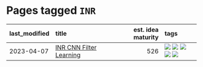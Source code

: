 # Pages tagged `INR`

|last_modified|title|est. idea maturity|tags
|:---|:---|---:|:---|
|2023-04-07|[INR CNN Filter Learning](../INR_CNN_filter_learning.md)|526|[![](https://img.shields.io/badge/tag-CNN-be4650)](../tags/CNN.md) [![](https://img.shields.io/badge/tag-INR-3f3dc3)](../tags/INR.md) [![](https://img.shields.io/badge/tag-deep_learning-cdef47)](../tags/deep_learning.md) [![](https://img.shields.io/badge/tag-experimental-fe4dc)](../tags/experimental.md) [![](https://img.shields.io/badge/tag-filter_learning-99b5f2)](../tags/filter_learning.md)|